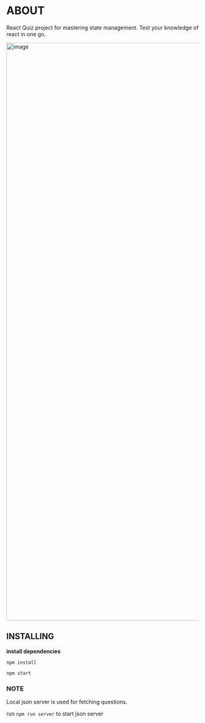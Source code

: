 # ABOUT

React Quiz project for mastering state management. Test your knowledge of react in one go.

<img width="1510" alt="image" src="https://github.com/user-attachments/assets/b071e3eb-4fc8-4432-8911-3940fc502286" />


## INSTALLING

**install dependencies**
```
npm install
```
```
npm start
```

### NOTE
Local json server is used for fetching questions.

run ```npm run server``` to start json server

